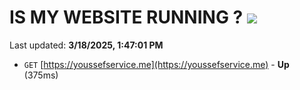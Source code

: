 # IS MY WEBSITE RUNNING ? [![](https://img.shields.io/static/v1?label=Sponsor&message=%E2%9D%A4&logo=GitHub&color=%23fe8e86)](https://github.com/sponsors/Youssef-Lehmam)

Last updated: **3/18/2025, 1:47:01 PM**

- `GET` [https://youssefservice.me](https://youssefservice.me) - **Up** (375ms)
